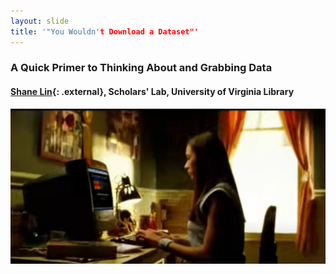 ```yaml
---
layout: slide
title: '"You Wouldn't Download a Dataset"'
---
```


### A Quick Primer to Thinking About and Grabbing Data
#### [Shane Lin](https://scholarslab.lib.virginia.edu/people/shane-lin/){: .external}, Scholars' Lab, University of Virginia Library

![Anti-piracy ad](assets/download-a-car.png)